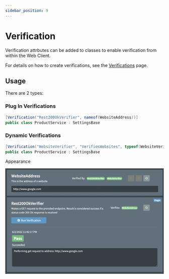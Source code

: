 ```yaml
---
sidebar_position: 9
---
```


# Verification

Verification attrbutes can be added to classes to enable verification from within the Web Client.

For details on how to create verifications, see the [Verifications](http://www.figsettings.com/docs/features/verifications) page.

## Usage

There are 2 types:

### Plug In Verifications

```csharp
[Verification("Rest200OkVerifier", nameof(WebsiteAddress))]
public class ProductService : SettingsBase
```

### Dynamic Verifications

```csharp
[Verification("WebsiteVerifier", "VerifiesWebsites", typeof(WebsiteVerifier), TargetRuntime.Dotnet6, nameof(WebsiteAddress))]
public class ProductService : SettingsBase
```

Appearance

![image-20220802234242307](../../../static/img/setting-verifier.png)




